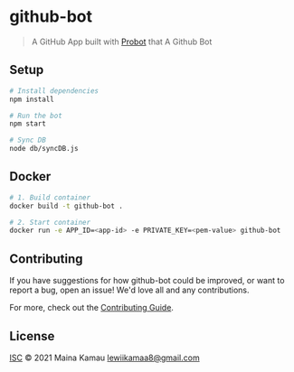 # github-bot

> A GitHub App built with [Probot](https://github.com/probot/probot) that A Github Bot

## Setup

```sh
# Install dependencies
npm install

# Run the bot
npm start

# Sync DB
node db/syncDB.js
```

## Docker

```sh
# 1. Build container
docker build -t github-bot .

# 2. Start container
docker run -e APP_ID=<app-id> -e PRIVATE_KEY=<pem-value> github-bot
```

## Contributing

If you have suggestions for how github-bot could be improved, or want to report a bug, open an issue! We'd love all and any contributions.

For more, check out the [Contributing Guide](CONTRIBUTING.md).

## License

[ISC](LICENSE) © 2021 Maina Kamau <lewiikamaa8@gmail.com>
